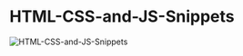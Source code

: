 <h1>HTML-CSS-and-JS-Snippets</h1>

![HTML-CSS-and-JS-Snippets](https://socialify.git.ci/avinashkranjan/HTML-CSS-and-JS-Snippets/image?description=1&descriptionEditable=%F0%9F%9A%80%20Curated%20Collection%20of%20%20HTML-CSS%20and%20JS%20Scripts%20For%20your%20Websites&font=KoHo&forks=1&issues=1&language=1&owner=1&pattern=Brick%20Wall&pulls=1&stargazers=1&theme=Light)
